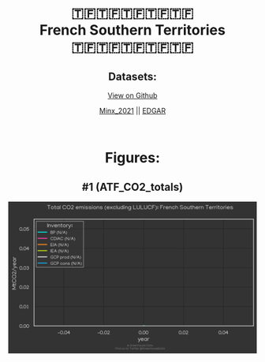 
<center>
<h1 align="center">
🇹🇫🇹🇫🇹🇫🇹🇫🇹🇫
<br>
French Southern Territories
<br>
🇹🇫🇹🇫🇹🇫🇹🇫🇹🇫
</h1>
<h2>Datasets:</h2>
<p><a href="https://github.com/dquintani/GreenhouseData/tree/master/country_data/ATF_French Southern Territories/data">View on Github</a>
<br></p><p><a href="data/ATF_Minx_2021.csv">Minx_2021</a> || <a href="data/ATF_EDGAR.csv">EDGAR</a></p><p><br></p>
<h1>Figures:</h1><h2>#1 (ATF_CO2_totals)</h2>
<p><img alt="" src="figures/ATF_CO2_totals.png" /></p>